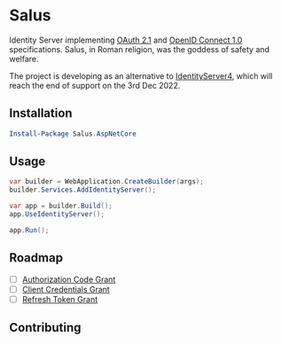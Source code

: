 # Salus

Identity Server implementing [OAuth 2.1](https://datatracker.ietf.org/doc/html/draft-ietf-oauth-v2-1-05)
and [OpenID Connect 1.0](https://openid.net/specs/openid-connect-core-1_0.html) specifications.
Salus, in Roman religion, was the goddess of safety and welfare.

The project is developing as an alternative to [IdentityServer4](https://github.com/IdentityServer/IdentityServer4),
which will reach the end of support on the 3rd Dec 2022.

## Installation

```powershell
Install-Package Salus.AspNetCore
```

## Usage

```csharp
var builder = WebApplication.CreateBuilder(args);
builder.Services.AddIdentityServer();

var app = builder.Build();
app.UseIdentityServer();

app.Run();
```

## Roadmap

* [ ] [Authorization Code Grant](https://datatracker.ietf.org/doc/html/draft-ietf-oauth-v2-1-05#section-4.1)
* [ ] [Client Credentials Grant](https://datatracker.ietf.org/doc/html/draft-ietf-oauth-v2-1-05#section-4.2)
* [ ] [Refresh Token Grant](https://datatracker.ietf.org/doc/html/draft-ietf-oauth-v2-1-05#section-4.3)

## Contributing
